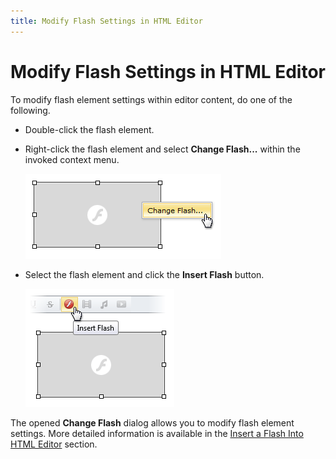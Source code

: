 ```yaml
---
title: Modify Flash Settings in HTML Editor
---
```

# Modify Flash Settings in HTML Editor
To modify flash element settings within editor content, do one of the following.
* Double-click the flash element.
* Right-click the flash element and select **Change Flash...** within the invoked context menu.
	
	![EUD_HtmlEditor_ChangeFlash1](../../../images/img25568.png)
* Select the flash element and click the **Insert Flash** button.
	
	![EUD_HtmlEditor_ChangeFlash2](../../../images/img25569.png)

The opened **Change Flash** dialog allows you to modify flash element settings. More detailed information is available in the [Insert a Flash Into HTML Editor](insert-a-flash-into-html-editor.md) section.